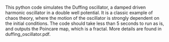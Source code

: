 This python code simulates the Duffing oscillator, a damped driven harmonic oscillator in a double well potential.
It is a classic example of chaos theory, where the motion of the oscillator is strongly dependent on the initial conditions.
The code should take less than 5 seconds to run as is, and outputs the Poincare map, which is a fractal. More details are
found in duffing_oscillator.pdf.

